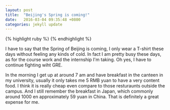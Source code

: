 ```yaml
---
layout: post
title:  "Beijing's Spring is coming!"
date:   2016-03-04 09:35:48 +0800
categories: jekyll update
---
```

{% highlight ruby %}
{% endhighlight %}

I have to say that the Spring of Beijing is coming, I only wear a T-shirt these days without feeling any kinds of cold. In fact I am pretty busy these days, as for the course work and the internship I'm taking. Oh yes, I have to continue fighting wiht GRE. 

In the morning I get up at around 7 am and have breakfast in the canteen in my university, usually it only takes me 5 RMB yuan to have a very content food. I think it is really cheap even compare to those resturaunts outside the campus. And I still remember the breakfast in Japan, which commonly around 1000 en approximately 59 yuan in China. That is definitely a great expense for me.

